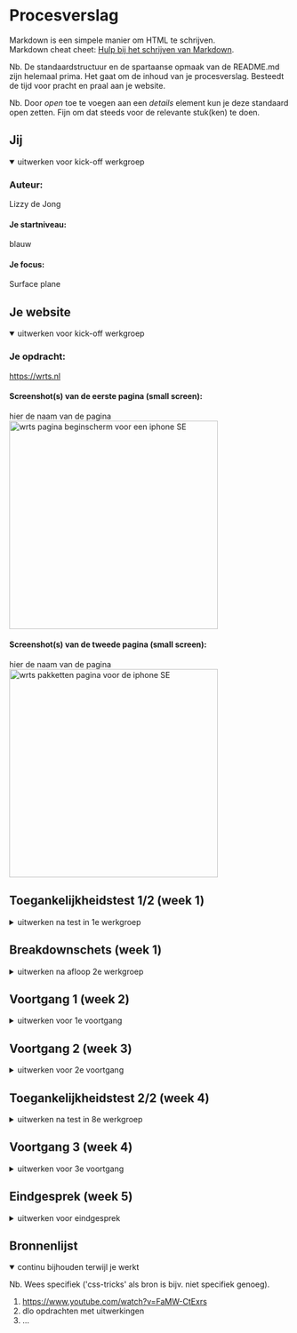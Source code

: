 # Procesverslag
Markdown is een simpele manier om HTML te schrijven.  
Markdown cheat cheet: [Hulp bij het schrijven van Markdown](https://github.com/adam-p/markdown-here/wiki/Markdown-Cheatsheet).

Nb. De standaardstructuur en de spartaanse opmaak van de README.md zijn helemaal prima. Het gaat om de inhoud van je procesverslag. Besteedt de tijd voor pracht en praal aan je website.

Nb. Door *open* toe te voegen aan een *details* element kun je deze standaard open zetten. Fijn om dat steeds voor de relevante stuk(ken) te doen.





## Jij

<details open>
  <summary>uitwerken voor kick-off werkgroep</summary>

  ### Auteur:
  Lizzy de Jong

  #### Je startniveau:
  blauw

  #### Je focus:
  Surface plane
 
</details>





## Je website

<details open>
  <summary>uitwerken voor kick-off werkgroep</summary>

  ### Je opdracht:
  https://wrts.nl

  #### Screenshot(s) van de eerste pagina (small screen): 
  hier de naam van de pagina  
  <img src="readme-images/sswtrssmal.png" width="375px" alt="wrts pagina beginscherm voor een iphone SE">

  #### Screenshot(s) van de tweede pagina (small screen):
  hier de naam van de pagina  
  <img src="readme-images/sswrtspakketten.png" width="375px" alt="wrts pakketten pagina voor de iphone SE">
 
</details>



## Toegankelijkheidstest 1/2 (week 1)

<details>
  <summary>uitwerken na test in 1e werkgroep</summary>

  ### Bevindingen
  Lijst met je bevindingen die in de test naar voren kwamen:
  veel animaties op de website en dat is natuurlijk niet voor iedereen toegankelijk of handig. Ben benieuwd of dit met de schreenreaders goed gaat.
  De website heeft veel velle kleuren. De buttons zijn groot maar er zijn ook wat onhandige kleine pijltjes. 
  Het contrast van de letterkleur is niet altijd heel groot. De letters zijn best klein maar met voldoende ruimte ertussen.
  De pagina oogt ruim.

  #### Screenreader
  De screenreader is niet te gebruiken de test die verspringt op de pagina (Duits, Frans, Wiskunde)
  Dan zegt de screenreader de meerst rare dingen (2/10, 5/10)
  De website is gewoon totaal niet toegankelijk voor een screenreader. Je kan vervolgens ook heel moeilijk weer door naar een volgend stukje. Hier zijn een hoop aanpassingen voor nodig om dit toegankelijk te maken voor bijvoorbeeld blinde of slechtziende mensen. 


  #### Muis en Toetsenbord 
  Hier korte omschrijving (met indien nodig afbeeldingen)
  Met je muis kan je overal wel goed heen maar de kleine pijltjes bij de reviews zijn erg onhandig. Hiervoor zou scrollen makkelijker zijn. 
  Ook heb ik zowel met toetsenbord als met mijn muis geprobeert te scrollen bij de "wiskunde' "frans' "duits" bar maar dat werkt gewoon niet.


  #### Motoriek (shocks, elastiekjes)
  Het scrollen gaat nog aardig alleen is de tekst die in beeld komt vliegen dan best irritantie omdat je je al extra goed moet focussen. 
  Je hoeft niet veel te typen dus dat werkt prettig. 
  MEt de schokken merk je pas dat de tekst echt slecht te lezen is en te klein is. Er kan wel wat meer contrast komen bij de kleine licht grijze stukken tekst. Je raakt nu snel kwijt waar je was gebleven. Oogt rustig dat er zoveel witruimte is maar daardoor moet je wel vaker scrollen wat ook niet altijf even handig is.


  #### Visueel (brillen, contrast, kleurenblind, dark/light). 
  Er zijn geen speciale funties zoals dark of light mode. 
  de plaatjes blijven duidelijk ook met de verschillende brillen en denk dat de website goed toegankelijk is voor blinde of slechtziende mensen. 

</details>



## Breakdownschets (week 1)

<details>
  <summary>uitwerken na afloop 2e werkgroep</summary>

  ### de hele pagina: 
  <img src="readme-images/BDhome.png" width="375px" alt="breakdown van de hele pagina">

  ### dynamisch deel (bijv menu): 
  <img src="readme-images/BDpakket.png" width="375px" alt="breakdown van een dynamisch deel">

  

</details>





## Voortgang 1 (week 2)

<details>
  <summary>uitwerken voor 1e voortgang</summary>

  ### Stand van zaken
  Ik kan al goed met html werken en de opzet zag er netjes uit.
  Ik heb vragen gestelt over positionering en de header.
  Door het beoordelingsfomulier in te vullen wist ik wat ik nog allemaal moest doen. 
  Ik ben verandert van responisive naar surface plane.
  Ik had nog vragen over github en daar ben ik samen met de docent uitgekomen.



  ### Agenda voor meeting
  samen met je groepje opstellen

  student 1: vragen over de inhoud
  student 2: vragen over de eindopdracht
  student 3: responsive en plane vragen


  ### Verslag van meeting
  hier na afloop snel de uitkomsten van de meeting vastleggen

  Ik moet de bestanden niet openen via guthub maar via mijn mapje.
  Doormiddel van spoition:fixed kan je makkelijker de positie bepalen.
  Ik heb al een aantal surface onderdelen en we hebben samen besproken welke ik nog meer zou gaan uitvoeren.

</details>





## Voortgang 2 (week 3)

<details>
  <summary>uitwerken voor 2e voortgang</summary>

  Ik heb hier helaas niet bij kunnen zijn door ziekte. Vandaar dat ik dit niet heb kunnen invullen.

  ### Stand van zaken
  hier dit ging goed & dit was lastig (neem ook screenshots op van delen van je website en code)
  Helaas door ziekte was ik deze week niet aanwezig. Ik heb helaas geen feedback kunnen krijgen. 

  ### Agenda voor meeting
  samen met je groepje opstellen

  | student 1      | student 2          | student 3    | student 4        |
  | ---            | ---                | ---          | ---              |
  | dit bespreken  | en dit             | en ik dit    | en dan ik dat    |
  | en dat ook nog | dit als er tijd is | nog een punt | dit wil ik zeker |
  | ...            | ...                | ...          | ...              |


  ### Verslag van meeting
  hier na afloop snel de uitkomsten van de meeting vastleggen

  - punt 1
  - punt 2
  - nog een punt
- ...

</details>





## Toegankelijkheidstest 2/2 (week 4)

<details>
  <summary>uitwerken na test in 8e werkgroep</summary>

  ### Bevindingen
  Lijst met je bevindingen die in de test naar voren kwamen (geef ook aan wat er verbeterd is):

  #### Screenreader
  De screenreader werkt wel beter dan het origineel maar na de header kom je lastig naar de main section. Hij blijft hangen. Daarnaast benoemt hij wel dat het een tekst is of een button. 

  #### Muis en Toetsenbord 
  Ballon test:  
  Scrollen door de pagina gaat lastig en op de buttons drukken gaat haast niet want je moet je pijltje er precies opzetten.
  Je kan beter de pijltjes gebruiken om door de pagina te scrollen
  Het lezen van de grijze tekst gaat lastig omdat het weinig contrast heeft en veel zinnen waardoor je snel kwijt bent waar je was.

  Wijsvinger en middelvinger aan elkaar:
  Scrollen gaat een stuk lastiger.
  Je gaat je ringvinger gebruiken om op buttons te drukken. 

  Duim en wijsvinger aan elkaar:
  Je gaat niet meer typen je duim en wijsvinger.
  Scrollen doe je nu met je middelvinger en ringvinger


  #### Motoriek (shocks, elastiekjes)
  Als je met trillende handen een telefoon vasthoud is de tekst ook niet meer leesbaar. Daarnaast kan je echt niet meer op knopjes drukken. Als je met trillende handen de website op een laptop bekijkt kost het meer moeite om de tekst te lezen maar gaat het wel en is een touchpad haast niet meer normaal bruikbaar. 


  #### Visueel (brillen, contrast, kleurenblind, dark/light). 
  Brillen: 
  Combined Loss: Door de witte vlekken zie je alles wel echt maar het is niet zo fijn om de licht grijze tekst te lezen. De zwarte tekst is makkelijker door het grote contrast met de achtergrond. Ook een grotere lettertype zal fijn zijn omdat nu de witte vlekken soms gehele woorden bedekken. 

  Blur/ glare: Alleen de h1 en h2 teksten zijn goed te lezen de rest is te wazig. De plaatjes zijn daarintegen wel goed te zien omdat ze groot worden weer gegeven met veel kleuren. 

  Low contrast: Je ziet alles nog best wel goed alleen de woorden in de groene buttons vallen een beetje weg en de licht grijze tekst leest niet fijn doordat het wegvalt in de achtergrond. De woorden moeten of groter of donkerder om de website toegankelijker te maken. 

  Central Field loss: De gehele website is niet toegankelijk hierdoor. Alles staat in het midden gecentreerd waardoor er steeds een zwarte waas overheen valt. De enige manier om de website goed te kunnen lezen is je telefoon of laptop naar links of recht verplaatsen en via je ooghoek te kijken. 

  Color: De leesbaarheid blijft hetzelfde alleen de paarse kleur en de groene kleur veranderen. De tekst in de button worden minder goed zichtbaar en de paarse kleur wordt donkerder waardoor de leesbaarheid juist beter wordt.

  Er is geen light of dark modus. 


</details>





## Voortgang 3 (week 4)

<details>
  <summary>uitwerken voor 3e voortgang</summary>

  ### Stand van zaken
  Ik weet dat ik genoeg surface onderlen heb. 
  ik mis de micro interactie
  Ik moet mijn werk vaker uploaden op github en readme bijhouden.
  Ik moet mijn code door de validator halen voor de error's
  Er zit een rare zin in mijn javaschript waar ik niet uit kom.
  Ik moet bronnen weergeven. 
  De mirco interactie wordt een hamburger menu


  ### Agenda voor meeting
  Ik heb feedback gekregen van de docent zonder andere studenten daarbij

  ### Verslag van meeting
  Ik ben al goed op weg en heb alle surface onderdelen. Ik moet de toegankelijkheids test nog in read me zetten. 
  Ik kom opgelucht uit het gesprek en denk dat het allemaal wel gaat lukken.


</details>





## Eindgesprek (week 5)

<details>
  <summary>uitwerken voor eindgesprek</summary>

  ### Je uitkomst - karakteristiek screenshots:
  <img src="readme-images/dummy-plaatje.jpg" width="375px" alt="uitomst opdracht 1">


  ### Dit ging goed/Heb ik geleerd: 
  Korte omschrijving met plaatjes

  <img src="readme-images/dummy-plaatje.jpg" width="375px" alt="top">


  ### Dit was lastig/Is niet gelukt:
  Korte omschrijving met plaatjes

  <img src="readme-images/dummy-plaatje.jpg" width="375px" alt="bummer">
</details>





## Bronnenlijst

<details open>
  <summary>continu bijhouden terwijl je werkt</summary>

  Nb. Wees specifiek ('css-tricks' als bron is bijv. niet specifiek genoeg).

  1. https://www.youtube.com/watch?v=FaMW-CtExrs
  2. dlo opdrachten met uitwerkingen
  3. ...

</details>